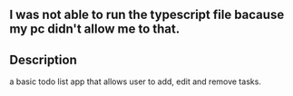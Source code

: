 ## I was not able to run the typescript file bacause my pc didn't allow me to that.

## Description
a basic todo list app that allows user to add, edit and remove tasks.